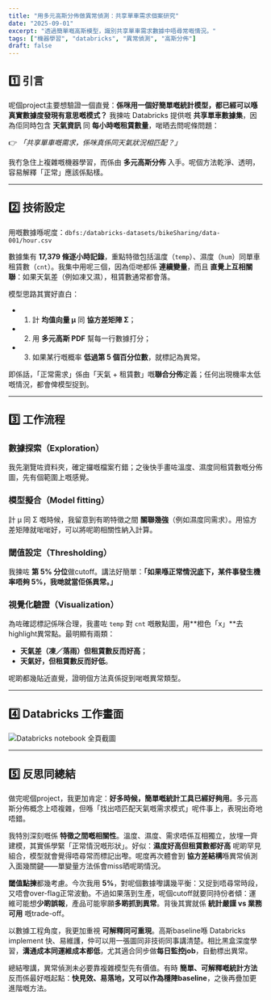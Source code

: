 ```yaml
---
title: "用多元高斯分佈做異常偵測：共享單車需求個案研究"
date: "2025-09-01"
excerpt: "透過簡單嘅高斯模型，識別共享單車需求數據中唔尋常嘅情況。"
tags: ["機器學習", "databricks", "異常偵測", "高斯分佈"]
draft: false
---
```


## 1️⃣ 引言

呢個project主要想驗證一個直覺：**係咪用一個好簡單嘅統計模型，都已經可以喺真實數據度發現有意思嘅模式？** 我揀咗 Databricks 提供嘅 **共享單車數據集**，因為佢同時包含 **天氣資訊** 同 **每小時嘅租賃數量**，啱晒去問呢條問題：

👉 *「共享單車嘅需求，係咪真係同天氣狀況相匹配？」*  

我冇急住上複雜嘅機器學習，而係由 **多元高斯分佈** 入手。呢個方法乾淨、透明，容易解釋「正常」應該係點樣。

---

## 2️⃣ 技術設定

用嘅數據喺呢度：`dbfs:/databricks-datasets/bikeSharing/data-001/hour.csv`

數據集有 **17,379 條逐小時記錄**，重點特徵包括溫度（`temp`）、濕度（`hum`）同單車租賃數（`cnt`）。我集中用呢三個，因為佢哋都係 **連續變量**，而且 **直覺上互相關聯**：如果天氣差（例如凍又濕），租賃數通常都會落。  

模型思路其實好直白：
- 1. 計 **均值向量 μ** 同 **協方差矩陣 Σ**；  
- 2. 用 **多元高斯 PDF** 幫每一行數據打分；  
- 3. 如果某行嘅概率 **低過第 5 個百分位數**，就標記為異常。  

即係話，「正常需求」係由「天氣 + 租賃數」嘅**聯合分佈**定義；任何出現機率太低嘅情況，都會俾模型捉到。

---

## 3️⃣ 工作流程

### 數據探索（Exploration）  
我先瀏覽咗資料夾，確定攞嘅檔案冇錯；之後快手畫咗溫度、濕度同租賃數嘅分佈圖，先有個範圍上嘅感覺。

### 模型擬合（Model fitting）  
計 μ 同 Σ 嘅時候，我留意到有啲特徵之間 **關聯幾強**（例如濕度同需求）。用協方差矩陣就啱啱好，可以將呢啲相關性納入計算。

### 閾值設定（Thresholding）  
我揀咗 **第 5% 分位**做cutoff。講法好簡單：**「如果喺正常情況底下，某件事發生機率唔夠 5%，我哋就當佢係異常。」**

### 視覺化驗證（Visualization）  
為咗確認標記係咪合理，我畫咗 `temp` 對 `cnt` 嘅散點圖，用**橙色「x」**去highlight異常點。最明顯有兩類：
- **天氣差（凍／落雨）但租賃數反而好高**；  
- **天氣好，但租賃數反而好低**。  

呢啲都幾貼近直覺，證明個方法真係捉到啱嘅異常類型。

---

## 4️⃣ Databricks 工作畫面

<div class="screenshot-large">
  <img src="/images/projects/project2/1.png" alt="Databricks notebook 全頁截圖">
</div>

---

## 5️⃣ 反思同總結

做完呢個project，我更加肯定：**好多時候，簡單嘅統計工具已經好夠用**。多元高斯分佈概念上唔複雜，但喺「找出唔匹配天氣嘅需求模式」呢件事上，表現出奇地唔錯。  

我特別深刻嘅係 **特徵之間嘅相關性**。溫度、濕度、需求唔係互相獨立，放埋一齊建模，其實係學緊「正常情況嘅形狀」。好似：**濕度好高但租賃數都好高** 呢啲罕見組合，模型就會覺得唔尋常而標記出嚟。呢度再次體會到 **協方差結構**喺異常偵測入面幾關鍵——單變量方法係會miss晒呢啲情況。  

**閾值點揀**都幾考慮。今次我用 **5%**，對呢個數據嚟講幾平衡：又捉到唔尋常時段，又唔會over-flag正常波動。不過如果落到生產，呢個cutoff就要同持份者傾：運維可能想**少啲誤報**，產品可能寧願**多啲抓到異常**。背後其實就係 **統計嚴謹 vs 業務可用** 嘅trade-off。  

以數據工程角度，我更加重視 **可解釋同可重現**。高斯baseline喺 Databricks implement 快、易維護，仲可以用一張圖同非技術同事講清楚。相比黑盒深度學習，**溝通成本同運維成本都低**，尤其適合同步做**每日監控job**，自動標出異常。  

總結嚟講，異常偵測未必要靠複雜模型先有價值。有時 **簡單、可解釋嘅統計方法** 反而係最好嘅起點：**快見效、易落地，又可以作為穩陣baseline**，之後再疊加更進階嘅方法。
